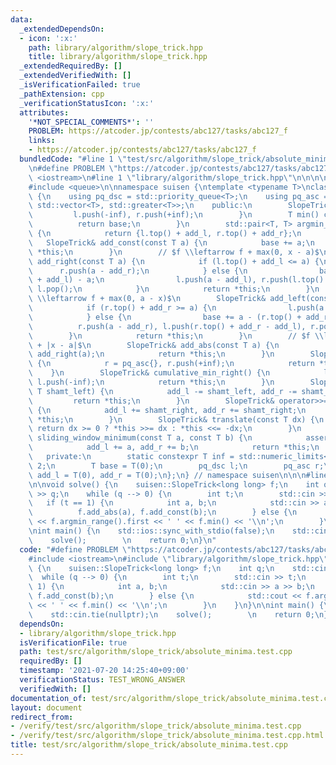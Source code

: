 ```yaml
---
data:
  _extendedDependsOn:
  - icon: ':x:'
    path: library/algorithm/slope_trick.hpp
    title: library/algorithm/slope_trick.hpp
  _extendedRequiredBy: []
  _extendedVerifiedWith: []
  _isVerificationFailed: true
  _pathExtension: cpp
  _verificationStatusIcon: ':x:'
  attributes:
    '*NOT_SPECIAL_COMMENTS*': ''
    PROBLEM: https://atcoder.jp/contests/abc127/tasks/abc127_f
    links:
    - https://atcoder.jp/contests/abc127/tasks/abc127_f
  bundledCode: "#line 1 \"test/src/algorithm/slope_trick/absolute_minima.test.cpp\"\
    \n#define PROBLEM \"https://atcoder.jp/contests/abc127/tasks/abc127_f\"\n\n#include\
    \ <iostream>\n#line 1 \"library/algorithm/slope_trick.hpp\"\n\n\n\n#include <limits>\n\
    #include <queue>\n\nnamespace suisen {\ntemplate <typename T>\nclass SlopeTrick\
    \ {\n    using pq_dsc = std::priority_queue<T>;\n    using pq_asc = std::priority_queue<T,\
    \ std::vector<T>, std::greater<T>>;\n    public:\n        SlopeTrick() {\n   \
    \         l.push(-inf), r.push(+inf);\n        }\n        T min() const {\n  \
    \          return base;\n        }\n        std::pair<T, T> argmin_range() const\
    \ {\n            return {l.top() + add_l, r.top() + add_r};\n        }\n     \
    \   SlopeTrick& add_const(const T a) {\n            base += a;\n            return\
    \ *this;\n        }\n        // $f \\leftarrow f + max(0, x - a)$\n        SlopeTrick&\
    \ add_right(const T a) {\n            if (l.top() + add_l <= a) {\n          \
    \      r.push(a - add_r);\n            } else {\n                base += (l.top()\
    \ + add_l) - a;\n                l.push(a - add_l), r.push(l.top() + add_l - add_r),\
    \ l.pop();\n            }\n            return *this;\n        }\n        // $f\
    \ \\leftarrow f + max(0, a - x)$\n        SlopeTrick& add_left(const T a) {\n\
    \            if (r.top() + add_r >= a) {\n                l.push(a - add_l);\n\
    \            } else {\n                base += a - (r.top() + add_r);\n      \
    \          r.push(a - add_r), l.push(r.top() + add_r - add_l), r.pop();\n    \
    \        }\n            return *this;\n        }\n        // $f \\leftarrow f\
    \ + |x - a|$\n        SlopeTrick& add_abs(const T a) {\n            add_left(a),\
    \ add_right(a);\n            return *this;\n        }\n        SlopeTrick& cumulative_min_left()\
    \ {\n            r = pq_asc{}, r.push(+inf);\n            return *this;\n    \
    \    }\n        SlopeTrick& cumulative_min_right() {\n            l = pq_dsc{},\
    \ l.push(-inf);\n            return *this;\n        }\n        SlopeTrick& operator<<=(const\
    \ T shamt_left) {\n            add_l -= shamt_left, add_r -= shamt_left;\n   \
    \         return *this;\n        }\n        SlopeTrick& operator>>=(const T shamt_right)\
    \ {\n            add_l += shamt_right, add_r += shamt_right;\n            return\
    \ *this;\n        }\n        SlopeTrick& translate(const T dx) {\n           \
    \ return dx >= 0 ? *this >>= dx : *this <<= -dx;\n        }\n        SlopeTrick&\
    \ sliding_window_minimum(const T a, const T b) {\n            assert(a <= b);\n\
    \            add_l += a, add_r += b;\n            return *this;\n        }\n \
    \   private:\n        static constexpr T inf = std::numeric_limits<T>::max() /\
    \ 2;\n        T base = T(0);\n        pq_dsc l;\n        pq_asc r;\n        T\
    \ add_l = T(0), add_r = T(0);\n};\n} // namespace suisen\n\n\n#line 5 \"test/src/algorithm/slope_trick/absolute_minima.test.cpp\"\
    \n\nvoid solve() {\n    suisen::SlopeTrick<long long> f;\n    int q;\n    std::cin\
    \ >> q;\n    while (q --> 0) {\n        int t;\n        std::cin >> t;\n     \
    \   if (t == 1) {\n            int a, b;\n            std::cin >> a >> b;\n  \
    \          f.add_abs(a), f.add_const(b);\n        } else {\n            std::cout\
    \ << f.argmin_range().first << ' ' << f.min() << '\\n';\n        }\n    }\n}\n\
    \nint main() {\n    std::ios::sync_with_stdio(false);\n    std::cin.tie(nullptr);\n\
    \    solve();        \n    return 0;\n}\n"
  code: "#define PROBLEM \"https://atcoder.jp/contests/abc127/tasks/abc127_f\"\n\n\
    #include <iostream>\n#include \"library/algorithm/slope_trick.hpp\"\n\nvoid solve()\
    \ {\n    suisen::SlopeTrick<long long> f;\n    int q;\n    std::cin >> q;\n  \
    \  while (q --> 0) {\n        int t;\n        std::cin >> t;\n        if (t ==\
    \ 1) {\n            int a, b;\n            std::cin >> a >> b;\n            f.add_abs(a),\
    \ f.add_const(b);\n        } else {\n            std::cout << f.argmin_range().first\
    \ << ' ' << f.min() << '\\n';\n        }\n    }\n}\n\nint main() {\n    std::ios::sync_with_stdio(false);\n\
    \    std::cin.tie(nullptr);\n    solve();        \n    return 0;\n}"
  dependsOn:
  - library/algorithm/slope_trick.hpp
  isVerificationFile: true
  path: test/src/algorithm/slope_trick/absolute_minima.test.cpp
  requiredBy: []
  timestamp: '2021-07-20 14:25:40+09:00'
  verificationStatus: TEST_WRONG_ANSWER
  verifiedWith: []
documentation_of: test/src/algorithm/slope_trick/absolute_minima.test.cpp
layout: document
redirect_from:
- /verify/test/src/algorithm/slope_trick/absolute_minima.test.cpp
- /verify/test/src/algorithm/slope_trick/absolute_minima.test.cpp.html
title: test/src/algorithm/slope_trick/absolute_minima.test.cpp
---
```

